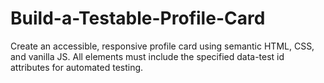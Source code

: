# Build-a-Testable-Profile-Card
Create an accessible, responsive profile card using semantic HTML, CSS, and vanilla JS. All elements must include the specified data-test id attributes for automated testing.
